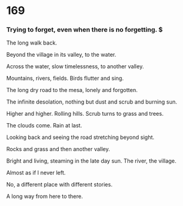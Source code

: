 # 169

### Trying to forget, even when there is no forgetting. $

The long walk back.

Beyond the village in its valley, to the water.

Across the water, slow timelessness, to another valley. 

Mountains, rivers, fields. Birds flutter and sing.

The long dry road to the mesa, lonely and forgotten.

The infinite desolation, nothing but dust and scrub and burning sun.

Higher and higher. Rolling hills. Scrub turns to grass and trees.

The clouds come. Rain at last.

Looking back and seeing the road stretching beyond sight.

Rocks and grass and then another valley.

Bright and living, steaming in the late day sun. The river, the village.

Almost as if I never left.

No, a different place with different stories. 

A long way from here to there.

